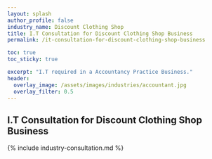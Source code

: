 ```yaml
---
layout: splash 
author_profile: false 
industry_name: Discount Clothing Shop
title: I.T Consultation for Discount Clothing Shop Business
permalink: /it-consultation-for-discount-clothing-shop-business

toc: true
toc_sticky: true

excerpt: "I.T required in a Accountancy Practice Business."
header:
  overlay_image: /assets/images/industries/accountant.jpg
  overlay_filter: 0.5 
---
```


## I.T Consultation for Discount Clothing Shop Business

{% include industry-consultation.md %}
